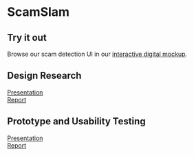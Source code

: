 # ScamSlam  
## Try it out  
Browse our scam detection UI in our [interactive digital mockup](detected.html).  

## Design Research  
[Presentation](./docs/Project2H.pdf)  
[Report](./docs/Project2I.pdf)  

## Prototype and Usability Testing  
[Presentation](./docs/Project3F.pdf)  
[Report](./docs/Project3G.pdf)
